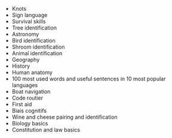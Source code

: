 - Knots
- Sign language
- Survival skills
- Tree identification
- Astronomy
- Bird identification
- Shroom identification
- Animal identification
- Geography
- History
- Human anatomy
- 100 most used words and useful sentences in 10 most popular languages
- Boat navigation
- Code routier
- First aid
- Biais cognitifs
- Wine and cheese pairing and identification
- Biology basics
- Constitution and law basics
